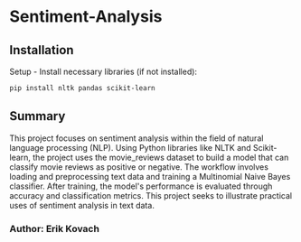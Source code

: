 # Sentiment-Analysis

## Installation

Setup - Install necessary libraries (if not installed):

```bash
pip install nltk pandas scikit-learn
```
## Summary

This project focuses on sentiment analysis within the field of natural language processing (NLP). Using Python libraries like NLTK and Scikit-learn, the project uses the movie_reviews dataset to build a model that can classify movie reviews as positive or negative. The workflow involves loading and preprocessing text data and training a Multinomial Naive Bayes classifier. After training, the model's performance is evaluated through accuracy and classification metrics. This project seeks to illustrate practical uses of sentiment analysis in text data.



### Author: Erik Kovach